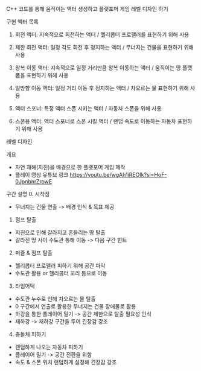C++ 코드를 통해 움직이는 액터 생성하고 플랫포머 게임 레벨 디자인 하기

구현 액터 목록

1. 회전 액터: 지속적으로 회전하는 액터 / 헬리콥터 프로펠러를 표현하기 위해 사용

2. 제한 회전 액터: 일정 각도 회전 후 정지하는 액터 / 무너지는 건물을 표현하기 위해 사용

3. 왕복 이동 액터: 지속적으로 일정 거리만큼 왕복 이동하는 액터 / 움직이는 땅 플랫폼을 표현하기 위해 사용

4. 일방향 이동 액터: 일정 거리 이동 후 정지하는 액터 / 차오르는 물 표현하기 위해 사용

5. 액터 스포너: 특정 액터 스폰 시키는 액터 / 자동차 스폰을 위해 사용

6. 스폰용 액터: 액터 스포너로 스폰 시킬 액터 / 랜덤 속도로 이동하는 자동차 표현하기 위해 사용

레벨 디자인

개요
- 자연 재해(지진)을 배경으로 한 플랫포머 게임 제작
- 플레이 영상 유튜브 링크
https://youtu.be/wgAh1iREOIk?si=HoF-0JpnbnrZrowE

구간 설명
0. 시작점
  - 무너지는 건물 연출
    -> 배경 인식 & 목표 제공
1. 점프 탈출
  - 지진으로 인해 갈라지고 흔들리는 땅 탈출
  - 갈라진 땅 사이 수도관 통해 이동 -> 다음 구간 힌트
2. 퍼즐 & 점프 탈출
  - 헬리콥터 프로펠러 피하기 위해 공간 파악
  - 수도관 활용 or 헬리콥터 꼬리 틈으로 이동
3. 타임어택
  - 수도관 누수로 인해 차오르는 물 탈출
  - 0 구간에서 연출로 활용한 무너지는 건물 장애물로 활용
  - 하강을 통한 플레이어 밀기 -> 공간 제한으로 탈출 필요성 인식
  - 재하강 -> 재하강 구간을 두어 긴장감 강조
4. 충돌체 피하기
  - 랜덤하게 나오는 자동차 피하기
  - 플레이어 밀기 -> 공간 전환을 위함
  - 속도 & 스폰 위치 랜덤하게 설정해 긴장감 강조
